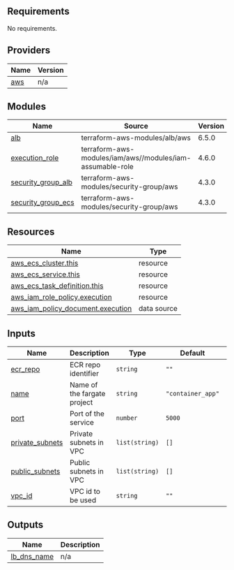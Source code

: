 ## Requirements

No requirements.

## Providers

| Name | Version |
|------|---------|
| <a name="provider_aws"></a> [aws](#provider\_aws) | n/a |

## Modules

| Name | Source | Version |
|------|--------|---------|
| <a name="module_alb"></a> [alb](#module\_alb) | terraform-aws-modules/alb/aws | 6.5.0 |
| <a name="module_execution_role"></a> [execution\_role](#module\_execution\_role) | terraform-aws-modules/iam/aws//modules/iam-assumable-role | 4.6.0 |
| <a name="module_security_group_alb"></a> [security\_group\_alb](#module\_security\_group\_alb) | terraform-aws-modules/security-group/aws | 4.3.0 |
| <a name="module_security_group_ecs"></a> [security\_group\_ecs](#module\_security\_group\_ecs) | terraform-aws-modules/security-group/aws | 4.3.0 |

## Resources

| Name | Type |
|------|------|
| [aws_ecs_cluster.this](https://registry.terraform.io/providers/hashicorp/aws/latest/docs/resources/ecs_cluster) | resource |
| [aws_ecs_service.this](https://registry.terraform.io/providers/hashicorp/aws/latest/docs/resources/ecs_service) | resource |
| [aws_ecs_task_definition.this](https://registry.terraform.io/providers/hashicorp/aws/latest/docs/resources/ecs_task_definition) | resource |
| [aws_iam_role_policy.execution](https://registry.terraform.io/providers/hashicorp/aws/latest/docs/resources/iam_role_policy) | resource |
| [aws_iam_policy_document.execution](https://registry.terraform.io/providers/hashicorp/aws/latest/docs/data-sources/iam_policy_document) | data source |

## Inputs

| Name | Description | Type | Default | Required |
|------|-------------|------|---------|:--------:|
| <a name="input_ecr_repo"></a> [ecr\_repo](#input\_ecr\_repo) | ECR repo identifier | `string` | `""` | no |
| <a name="input_name"></a> [name](#input\_name) | Name of the fargate project | `string` | `"container_app"` | no |
| <a name="input_port"></a> [port](#input\_port) | Port of the service | `number` | `5000` | no |
| <a name="input_private_subnets"></a> [private\_subnets](#input\_private\_subnets) | Private subnets in VPC | `list(string)` | `[]` | no |
| <a name="input_public_subnets"></a> [public\_subnets](#input\_public\_subnets) | Public subnets in VPC | `list(string)` | `[]` | no |
| <a name="input_vpc_id"></a> [vpc\_id](#input\_vpc\_id) | VPC id to be used | `string` | `""` | no |

## Outputs

| Name | Description |
|------|-------------|
| <a name="output_lb_dns_name"></a> [lb\_dns\_name](#output\_lb\_dns\_name) | n/a |
